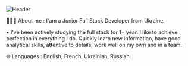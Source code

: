 ![Header](https://github.com/IvanTymoshchuk/IvanTymoshchuk/blob/main/assets/onlinelogomaker-122222-0905-5500-2000-transparent.png)

👨🏼‍💻 About me : 
 I'am a Junior Full Stack Developer from Ukraine.

• I've been actively studying the full stack for 1+ year. I like to achieve perfection in everything I do. Quickly learn new information, have good analytical skills, attentive to details, work well on my own and in a team. 


🌐 Languages :  English, French, Ukrainian, Russian
